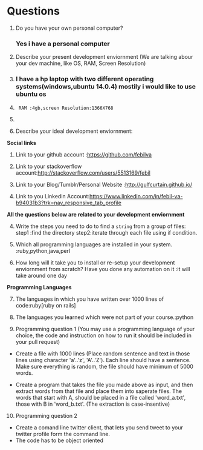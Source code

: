 # Questions

1. Do you have your own personal computer?
 
    ### Yes i have a personal  computer

2. Describe your present development enviornment (We are talking abour your dev machine, like OS, RAM, Screen Resolution)
 
3. ### I have a hp laptop with two different operating systems(windows,ubuntu 14.0.4) mostily i would like to use ubuntu  os
4.      RAM :4gb,screen Resolution:1366X768
4. 

3. Describe your ideal development enviornment: 
    
**Social links**

1. Link to your github account :https://github.com/febilva

2. Link to your stackoverflow account:http://stackoverflow.com/users/5513169/febil

3. Link to your Blog/Tumblr/Personal Website :http://gulfcurtain.github.io/

4. Link to you Linkedin Account:https://www.linkedin.com/in/febil-va-b94031b3?trk=nav_responsive_tab_profile

**All the questions below are related to your development enviornment**

4. Write the steps you need to do to find a `string` from a group of files: step1 :find the directory step2:iterate through each file using if condition.

5. Which all programming languages are installed in your system.   :ruby,python,java,perl

6. How long will it take you to install or re-setup your development enviornment from scratch? Have you done any automation on it :it will take around one day

**Programming Languages**

7. The languages in which you have written over 1000 lines of code:ruby[ruby on rails]

8. The languages you learned which were not part of your course.:python

9. Programming question 1 (You may use a programming language of your choice, the code and instruction on how to run it should be included in your pull request)

  * Create a file with 1000 lines (Place random sentence and text in those lines using character 'a'..'z', 'A'..'Z'). Each line should have a sentence. Make sure everything is random, the file should have minimum of 5000 words.

  * Create a program that takes the file you made above as input, and then extract words from that file and place them into saperate files. The words that start with A, should be placed in a file called 'word_a.txt', those with B in 'word_b.txt'. (The extraction is case-insentive)

10. Programming question 2

  * Create a comand line twitter client, that lets you send tweet to your twitter profile form the command line.
  * The code has to be object oriented
    
    